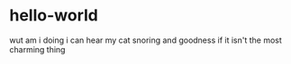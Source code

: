 # hello-world
wut am i doing
i can hear my cat snoring and goodness if it isn't the most charming thing
